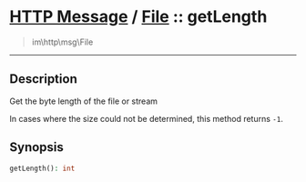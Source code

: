 # [HTTP Message](http.md) / [File](http-File.md) :: getLength
 > im\http\msg\File
____

## Description
Get the byte length of the file or stream

In cases where the size could not be determined,
this method returns `-1`.

## Synopsis
```php
getLength(): int
```

